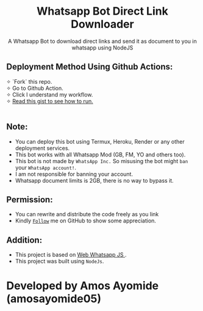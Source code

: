 <h1 align="center"> Whatsapp Bot Direct Link Downloader </h1>
<p align="center"> 
A Whatsapp Bot to download direct links and send it as document to you in whatsapp using NodeJS <br>
   
</p>
<h2> Deployment Method Using Github Actions: </h2>
✧ `Fork` this repo.<br>
✧ Go to Github Action. <br>
✧ Click I understand my workflow.<br>
✧ <a href="https://gist.github.com/amosayomide05/cd043c135ee74b7024964496b552f7c1"> Read this gist to see how to run. </a><br><br>

## Note:
- You can deploy this bot using Termux, Heroku, Render or any other deployment services.
- This bot works with all Whatsapp Mod (GB, FM, YO and others too).
- This bot is not made by `WhatsApp Inc.` So misusing the bot might `ban` your `WhatsApp account!`.
- I am not responsible for banning your account.
- Whatsapp document limits is 2GB, there is no way to bypass it.


## Permission:
- You can rewrite and distribute the code freely as you link
- Kindly [`Follow`](https://github.com/amosayomide05/#follow) me on GitHub to show some appreciation.
   
## Addition:
- This project is based on <a href="https://wwebjs.dev"> Web Whatsapp JS </a>.
- This project was built using `NodeJs`.


# Developed by Amos Ayomide (amosayomide05)
